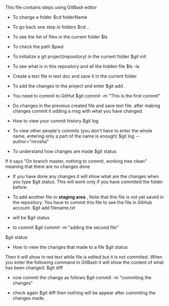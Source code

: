 This file contains steps using GitBash editor

- To change a folder 
$cd folderName

- To go back one step in folders
$cd ..

- To see the list of files in the current folder
$ls 

- To check the path 
$pwd

- To initialize a git project(repository) in the current folder
$git init

- To see what is in this repository and all the hidden file
$ls -la

- Create a text file in text doc and save it in the current folder 

- To add the changes to the project and enter 
$git add .

- You need to commit to GitHut
$git commit -m "This is the first commit"

- Do changes in the previous created file and save text file. after making changes commit it adding a msg with what you have changed.


- How to view your commit history
$git log

- To view other people's commits (you don't have to enter the whole name, entering only a part of the name is enough)
$git log --author="nirosha"


- To understand how changes are made
$git status 

If it says "On branch master, nothing to commit, working tree clean" meaning that there are no changes done


* If you have done any changes it will show what are the changes when you type $git status. This will work only if you have commited the folder before.

- To add another file to **staging area** , Note that this file is not yet saved in the repository. You have to commit this file to see the file in GitHub account.
$git add filename.txt


- will be 
$git status 

- to commit
$git commit -m "adding the second file"

$git status

- How to view the changes that made to a file
$git status 

Then it will show in red text while file is edited but it is not commited. 
When you enter the following command in GitBash it will show the content of what has been changed.
$git diff

- now commit the change as follows
 $git commit -m "commiting the changes"
 
 * check again $git diff then nothing will be appear after commiting the changes made.



